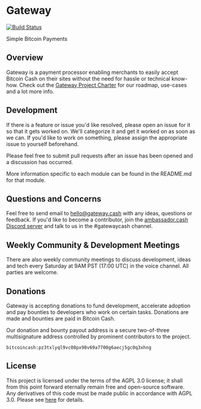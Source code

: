 # Gateway

[![Build Status](https://travis-ci.org/gatewaycash/gateway.png?branch=master)](https://travis-ci.org/gatewaycash/gateway)

Simple Bitcoin Payments

## Overview

Gateway is a payment processor enabling merchants to easily accept
Bitcoin Cash on their sites without the need for hassle or technical
know-how. Check out the [Gateway Project Charter](CHARTER.md)
for our roadmap, use-cases and a lot more info.

## Development

If there is a feature or issue you'd like resolved, please open
an issue for it so that it gets worked on. We'll categorize it and
get it worked on as soon as we can. If you'd like to work on
something, please assign the appropriate issue to yourself
beforehand.

Please feel free to submit pull requests after an issue has been
opened and a discussion has occurred.

More information specific to each module can be found in the README.md for
that module.

## Questions and Concerns

Feel free to send email to <hello@gateway.cash> with any ideas,
questions or feedback. If you'd like to become a contributor, join
the [ambassador.cash Discord server](http://ambassador.cash) and talk
to us in the #gatewaycash channel.

## Weekly Community & Development Meetings

There are also weekly community meetings to discuss development,
ideas and tech every Saturday at 9AM PST (17:00 UTC) in the voice
channel. All parties are welcome.

## Donations

Gateway is accepting donations to fund development, accelerate
adoption and pay bounties to developers who work on certain tasks.
Donations are made and bounties are paid in Bitcoin Cash.

Our donation and bounty payout address is a secure two-of-three
multisignature address controlled by prominent contributors to the
project.

```
bitcoincash:pz3txlyql9vc08px98v69a7700g6aecj5gc0q3xhng
```

## License

This project is licensed under the terms of the AGPL 3.0 license; it
shall from this point forward eternally remain free and open-source
software. Any derivatives of this code must be made public in
accordance with AGPL 3.0. Please see
[here](https://opensource.org/licenses/AGPL-3.0) for details.
